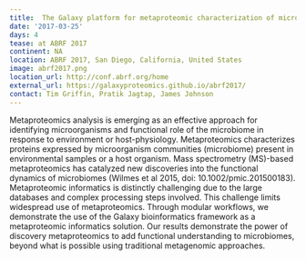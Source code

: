 ```yaml
---
title:  The Galaxy platform for metaproteomic characterization of microbiomes
date: '2017-03-25'
days: 4
tease: at ABRF 2017
continent: NA
location: ABRF 2017, San Diego, California, United States
image: abrf2017.png
location_url: http://conf.abrf.org/home
external_url: https://galaxyproteomics.github.io/abrf2017/
contact: Tim Griffin, Pratik Jagtap, James Johnson
---
```


Metaproteomics analysis is emerging as an effective approach for identifying
microorganisms and functional role of the microbiome in response to environment
or host-physiology. Metaproteomics characterizes proteins expressed by
microorganism communities (microbiome) present in environmental samples or a
host organism. Mass spectrometry (MS)-based metaproteomics has catalyzed new
discoveries into the functional dynamics of microbiomes (Wilmes et al 2015,
doi: 10.1002/pmic.201500183). Metaproteomic informatics is distinctly
challenging due to the large databases and complex processing steps involved.
This challenge limits widespread use of metaproteomics. Through modular
workflows, we demonstrate the use of the Galaxy bioinformatics framework as a
metaproteomic informatics solution. Our results demonstrate the power of
discovery metaproteomics to add functional understanding to microbiomes, beyond
what is possible using traditional metagenomic approaches.
